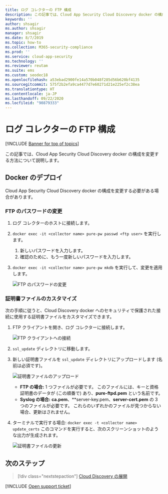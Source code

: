 ```yaml
---
title: ログ コレクターの FTP 構成
description: この記事では、Cloud App Security Cloud Discovery docker の構成を変更する手順について説明します。
keywords: ''
author: shsagir
ms.author: shsagir
manager: shsagir
ms.date: 8/7/2019
ms.topic: how-to
ms.collection: M365-security-compliance
ms.prod: ''
ms.service: cloud-app-security
ms.technology: ''
ms.reviewer: reutam
ms.suite: ems
ms.custom: seodec18
ms.openlocfilehash: a53ebad2900fe14a570b048f285d56b620bf4135
ms.sourcegitcommit: 575f2b2efa9ca4477d7e60271d21e225ef2c38ea
ms.translationtype: HT
ms.contentlocale: ja-JP
ms.lasthandoff: 09/22/2020
ms.locfileid: "90879333"
---
```

# <a name="log-collector-ftp-configuration"></a>ログ コレクターの FTP 構成

[!INCLUDE [Banner for top of topics](includes/banner.md)]

この記事では、Cloud App Security Cloud Discovery docker の構成を変更する方法について説明します。

## <a name="docker-deployment"></a>Docker のデプロイ

Cloud App Security Cloud Discovery docker の構成を変更する必要がある場合があります。

### <a name="changing-the-ftp-password"></a>FTP のパスワードの変更

1. ログ コレクターのホストに接続します。

2. `docker exec -it <collector name> pure-pw passwd <ftp user>` を実行します。

    1. 新しいパスワードを入力します。
    2. 確認のために、もう一度新しいパスワードを入力します。

3. `docker exec -it <collector name> pure-pw mkdb` を実行して、変更を適用します。

    ![FTP のパスワードの変更](media/ftp-connect.png)

### <a name="customize-certificate-files"></a>証明書ファイルのカスタマイズ

次の手順に従うと、Cloud Discovery docker へのセキュリティで保護された接続に使用する証明書ファイルをカスタマイズできます。

1. FTP クライアントを開き、ログ コレクターに接続します。

    ![FTP クライアントへの接続](media/ftp-connect.png)

2. `ssl_update` ディレクトリに移動します。
3. 新しい証明書ファイルを `ssl_update` ディレクトリにアップロードします (名前は必須です)。

    ![証明書ファイルのアップロード](media/new-certs.png)

    - **FTP の場合:** 1 つファイルが必要です。 このファイルには、キーと資格証明書のデータが (この順番で) あり、**pure-ftpd.pem** という名前です。
    - **Syslog の場合:** **ca.pem**、**server-key.pem、**server-cert.pem** の 3 つのファイルが必要です。 これらのいずれかのファイルが見つからない場合、更新はされません。

4. ターミナルで実行する場合: `docker exec -t <collector name> update_certs` このコマンドを実行すると、次のスクリーンショットのような出力が生成されます。

    ![証明書ファイルの更新](media/update-certs.png)

## <a name="next-steps"></a>次のステップ

> [!div class="nextstepaction"]
> [Cloud Discovery の展開](set-up-cloud-discovery.md)

[!INCLUDE [Open support ticket](includes/support.md)]
